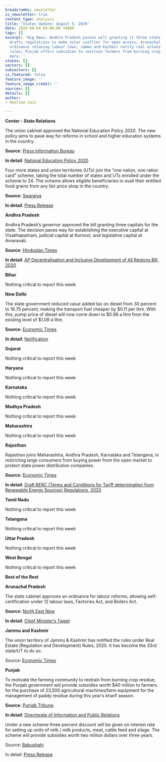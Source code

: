 ```yaml
---
breadcrumbs: newsletter
is_newsletter: true
content_type: analysis
title: 'States Update: August 5, 2020'
date: 2020-08-04 04:00:00 +0000
tags: []
excerpt: 'Big News: Andhra Pradesh passes bill granting it three state capitals; Rajasthan
  drafts regulations to make solar costlier for open access; Arunachal Pradesh passes
  ordinance relaxing labour laws; Jammu and Kashmir notify real estate regulatory
  rules; Punjab offers subsidies to restrain farmers from burning crop residue; and
  more. '
states: []
sectors: []
subsectors: []
is_featured: false
feature_image: ''
feature_image_credit: ''
sources: []
details: []
author:
- Neelima Jain

---
```

**Center - State Relations**

The union cabinet approved the National Education Policy 2020. The new policy aims to pave way for reforms in school and higher education systems in the country.

**Source**: [Press Information Bureau](https://www.pib.gov.in/PressReleasePage.aspx?PRID=1642061)

**In detail**: [National Education Policy 2020](https://www.mhrd.gov.in/sites/upload_files/mhrd/files/nep/NEP_Final_English.pdf)

Four more states and union territories (UTs) join the “one nation, one ration card” scheme, taking the total number of states and UTs enrolled under the scheme to 24. The scheme allows eligible beneficiaries to avail their entitled food grains from any fair price shop in the country.

**Source**: [Swarajya](https://swarajyamag.com/insta/one-nation-one-ration-card-implemented-in-24-states-uts-jk-manipur-nagaland-and-uttarakhand-new-entries)

**In detail**: [Press Release](https://pib.gov.in/newsite/PrintRelease.aspx?relid=213363)

**Andhra Pradesh**

Andhra Pradesh’s governor approved the bill granting three capitals for the state. The decision paves way for establishing the executive capital at Visakhapatnam, judicial capital at Kurnool, and legislative capital at Amaravati.

**Source**: [Hindustan Times](https://www.hindustantimes.com/india-news/andhra-to-get-3-new-capital-cities-as-governor-approves-two-controversial-bills/story-yjiWDqyvDMeYVwOiHTs7IK.html)

**In detail**: [AP Decentralisation and Inclusive Development of All Regions Bill, 2020](https://tolivelugu.com/wp-content/uploads/2020/01/Bill_2.pdf)

**Bihar**

Nothing critical to report this week

**New Delhi**

The state government reduced value added tax on diesel from 30 percent to 16.75 percent, making the transport fuel cheaper by $0.11 per litre. With this, pump price of diesel will now come down to $0.98 a litre from the existing level of $1.09 a litre.

**Source**: [Economic Times](https://energy.economictimes.indiatimes.com/news/oil-and-gas/diesel-in-delhi-to-get-cheaper-by-rs-8-36-per-litre-ld/77259702)

**In detail**: [Notification](http://it.delhigovt.nic.in/writereaddata/egaz202055617.pdf)

**Gujarat**

Nothing critical to report this week

**Haryana**

Nothing critical to report this week

**Karnataka**

Nothing critical to report this week

**Madhya Pradesh**

Nothing critical to report this week

**Maharashtra**

Nothing critical to report this week

**Rajasthan**

Rajasthan joins Maharashtra, Andhra Pradesh, Karnataka and Telangana, in restricting large consumers from buying power from the open market to protect state power distribution companies.

**Source**: [Economic Times](https://energy.economictimes.indiatimes.com/news/renewable/draft-regulations-to-make-solar-costlier-for-open-access-consumers-in-rajasthan/77232357)

**In detail**: [Draft RERC (Terms and Conditions for Tariff determination from Renewable Energy Sources) Regulations, 2020](https://rerc.rajasthan.gov.in/)

**Tamil Nadu**

Nothing critical to report this week

**Telangana**

Nothing critical to report this week

**Uttar Pradesh**

Nothing critical to report this week

**West Bengal**

Nothing critical to report this week

**Best of the Rest**

**Arunachal Pradesh**

The state cabinet approves an ordinance for labour reforms, allowing self-certification under 12 labour laws, Factories Act, and Boilers Act.

**Source**: [North East Now](https://nenow.in/north-east-news/arunachal-pradesh/arunachal-pradesh-cabinet-approves-ordinance-for-labour-reforms.html)

**In detail**: [Chief Minister’s Tweet](https://twitter.com/PemaKhanduBJP/status/1289529730266312704)

**Jammu and Kashmir**

The union territory of Jammu & Kashmir has notified the rules under Real Estate (Regulation and Development) Rules, 2020. It has become the 33rd state/UT to do so.

Source: [Economic Times](https://realty.economictimes.indiatimes.com/news/regulatory/jammu-kashmir-notifies-rules-under-rera/77301841)

**Punjab**

To motivate the farming community to restrain from burning crop residue, the Punjab government will provide subsidies worth $40 million to farmers for the purchase of 23,500 agricultural machines/farm equipment for the management of paddy residue during this year’s kharif season.

**Source**: [Punjab Tribune](http://www.punjabtribune.com/news/225536-punjab-government-to-provide-23500-subsidized-paddy-residue-management-machines-to-farmers-in-kharif-season.aspx)

**In detail**: [Directorate of Information and Public Relations](http://diprpunjab.gov.in/?q=content/punjab-government-provide-23500-subsidized-paddy-residue-management-machines-farmers-kharif)

Under a new scheme three percent discount will be given on interest rate for setting up units of milk / milk products, meat, cattle feed and silage. The scheme will provide subsidies worth two million dollars over three years.

Source: [Babushahi](http://www.babushahi.com/view-news.php?id=105824)

In detail: [Press Release](http://diprpunjab.gov.in/?q=content/3-subsidy-interest-rate-setting-milk-meat-and-animal-husbandry-units-tript-bajwa)
